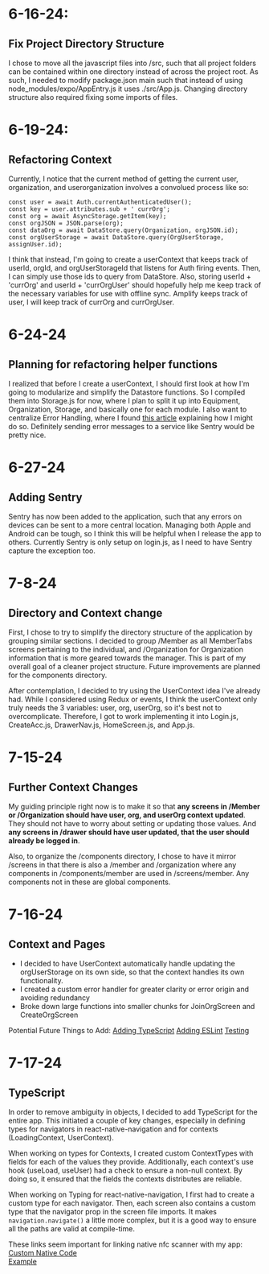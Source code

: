 
# 6-16-24:
## Fix Project Directory Structure
I chose to move all the javascript files into /src, such that all project folders can be contained within one directory instead of across the project root. As such, I needed to modify package.json main such that instead of using node_modules/expo/AppEntry.js it uses ./src/App.js. Changing directory structure also required fixing some imports of files.

# 6-19-24:
## Refactoring Context
Currently, I notice that the current method of getting the current user, organization, and userorganization involves a convolued process like so:
```
const user = await Auth.currentAuthenticatedUser();
const key = user.attributes.sub + ' currOrg';
const org = await AsyncStorage.getItem(key);
const orgJSON = JSON.parse(org);
const dataOrg = await DataStore.query(Organization, orgJSON.id);
const orgUserStorage = await DataStore.query(OrgUserStorage, assignUser.id);
```
I think that instead, I'm going to create a userContext that keeps track of userId, orgId, and orgUserStorageId that listens for Auth firing events. Then, I can simply use those ids to query from DataStore. Also, storing userId + 'currOrg' and userId + 'currOrgUser' should hopefully help me keep track of the necessary variables for use with offline sync. Amplify keeps track of user, I will keep track of currOrg and currOrgUser. 

# 6-24-24
## Planning for refactoring helper functions
I realized that before I create a userContext, I should first look at how I'm going to modularize and simplify the Datastore functions. So I compiled them into Storage.js for now, where I plan to split it up into Equipment, Organization, Storage, and basically one for each module. I also want to centralize Error Handling, where I found [this article](https://medium.com/@jimmyalbert/handle-errors-in-react-native-897713baf166) explaining how I might do so. Definitely sending error messages to a service like Sentry would be pretty nice. 

# 6-27-24
## Adding Sentry
Sentry has now been added to the application, such that any errors on devices can be sent to a more central location. Managing both Apple and Android can be tough, so I think this will be helpful when I release the app to others. Currently Sentry is only setup on login.js, as I need to have Sentry capture the exception too.

# 7-8-24
## Directory and Context change
First, I chose to try to simplify the directory structure of the application by grouping similar sections. I decided to group /Member as all MemberTabs screens pertaining to the individual, and /Organization for Organization information that is more geared towards the manager. This is part of my overall goal of a cleaner project structure. Future improvements are planned for the components directory.

After contemplation, I decided to try using the UserContext idea I've already had. While I considered using Redux or events, I think the userContext only truly needs the 3 variables: user, org, userOrg, so it's best not to overcomplicate. Therefore, I got to work implementing it into Login.js, CreateAcc.js, DrawerNav.js, HomeScreen.js, and App.js.

# 7-15-24
## Further Context Changes
My guiding principle right now is to make it so that **any screens in /Member or /Organization should have user, org, and userOrg context updated**. They should not have to worry about setting or updating those values. And **any screens in /drawer should have user updated, that the user should already be logged in**.

Also, to organize the /components directory, I chose to have it mirror /screens in that there is also a /member and /organization where any components in /components/member are used in /screens/member. Any components not in these are global components.

# 7-16-24
## Context and Pages
- I decided to have UserContext automatically handle updating the orgUserStorage on its own side, so that the context handles its own functionality.
- I created a custom error handler for greater clarity or error origin and avoiding redundancy
- Broke down large functions into smaller chunks for JoinOrgScreen and CreateOrgScreen

Potential Future Things to Add:
[Adding TypeScript](https://reactnative.dev/docs/typescript?package-manager=npm)
[Adding ESLint](https://eslint.org/docs/latest/use/getting-started)
[Testing](https://reactnative.dev/docs/testing-overview)

# 7-17-24
## TypeScript
In order to remove ambiguity in objects, I decided to add TypeScript for the entire app. This initiated a couple of key changes, especially in defining types for navigators in react-native-navigation and for contexts (LoadingContext, UserContext). 

When working on types for Contexts, I created custom ContextTypes with fields for each of the values they provide. Additionally, each context's use hook (useLoad, useUser) had a check to ensure a non-null context. By doing so, it ensured that the fields the contexts distributes are reliable.

When working on Typing for react-native-navigation, I first had to create a custom type for each navigator. Then, each screen also contains a custom type that the navigator prop in the screen file imports. It makes `navigation.navigate()` a little more complex, but it is a good way to ensure all the paths are valid at compile-time.

These links seem important for linking native nfc scanner with my app:
[Custom Native Code](https://docs.expo.dev/workflow/customizing/)  
[Example](https://docs.expo.dev/modules/native-module-tutorial/)